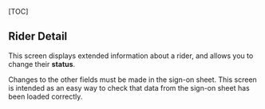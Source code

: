 [TOC]

## Rider Detail

This screen displays extended information about a rider, and allows you to change their **status**.

Changes to the other fields must be made in the sign-on sheet.  This screen is intended as an easy way to check that data from the sign-on sheet has been loaded correctly.
